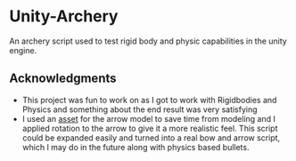 # Unity-Archery
An archery script used to test rigid body and physic capabilities in the unity engine.

## Acknowledgments

* This project was fun to work on as I got to work with Rigidbodies and Physics and something about the end result was very satisfying
* I used an [asset](https://assetstore.unity.com/packages/3d/props/weapons/free-cartoon-weapon-pack-mobile-vr-23956) for the arrow model to save time from modeling and I applied rotation to the arrow to give it a more realistic feel. This script could be expanded easily and turned into a real bow and arrow script, which I may do in the future along with physics based bullets.
